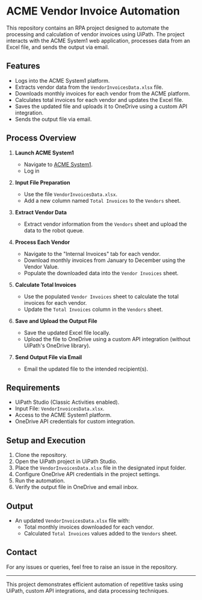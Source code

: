 # ACME Vendor Invoice Automation

This repository contains an RPA project designed to automate the processing and calculation of vendor invoices using UiPath. The project interacts with the ACME System1 web application, processes data from an Excel file, and sends the output via email.

## Features
- Logs into the ACME System1 platform.
- Extracts vendor data from the `VendorInvoicesData.xlsx` file.
- Downloads monthly invoices for each vendor from the ACME platform.
- Calculates total invoices for each vendor and updates the Excel file.
- Saves the updated file and uploads it to OneDrive using a custom API integration.
- Sends the output file via email.

## Process Overview
1. **Launch ACME System1**
   - Navigate to [ACME System1](https://acme-test.uipath.com).
   - Log in 

2. **Input File Preparation**
   - Use the file `VendorInvoicesData.xlsx`.
   - Add a new column named `Total Invoices` to the `Vendors` sheet.

3. **Extract Vendor Data**
   - Extract vendor information from the `Vendors` sheet and upload the data to the robot queue.

4. **Process Each Vendor**
   - Navigate to the "Internal Invoices" tab for each vendor.
   - Download monthly invoices from January to December using the Vendor Value.
   - Populate the downloaded data into the `Vendor Invoices` sheet.

5. **Calculate Total Invoices**
   - Use the populated `Vendor Invoices` sheet to calculate the total invoices for each vendor.
   - Update the `Total Invoices` column in the `Vendors` sheet.

6. **Save and Upload the Output File**
   - Save the updated Excel file locally.
   - Upload the file to OneDrive using a custom API integration (without UiPath's OneDrive library).

7. **Send Output File via Email**
   - Email the updated file to the intended recipient(s).

## Requirements
- UiPath Studio (Classic Activities enabled).
- Input File: `VendorInvoicesData.xlsx`.
- Access to the ACME System1 platform.
- OneDrive API credentials for custom integration.

## Setup and Execution
1. Clone the repository.
2. Open the UiPath project in UiPath Studio.
3. Place the `VendorInvoicesData.xlsx` file in the designated input folder.
4. Configure OneDrive API credentials in the project settings.
5. Run the automation.
6. Verify the output file in OneDrive and email inbox.

## Output
- An updated `VendorInvoicesData.xlsx` file with:
  - Total monthly invoices downloaded for each vendor.
  - Calculated `Total Invoices` values added to the `Vendors` sheet.

## Contact
For any issues or queries, feel free to raise an issue in the repository.

---

This project demonstrates efficient automation of repetitive tasks using UiPath, custom API integrations, and data processing techniques.
